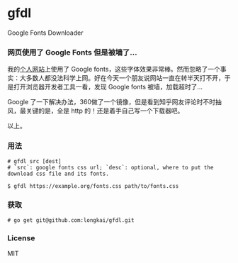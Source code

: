 # gfdl
Google Fonts Downloader

### 网页使用了 Google Fonts 但是被墙了...
我的[个人网站][1]上使用了 Google fonts，这些字体效果非常棒。然而忽略了一个事实：大多数人都没法科学上网。好在今天一个朋友说网站一直在转半天打不开，于是打开浏览器开发者工具一看，发现 Google fonts 被墙，加载超时了...

Google 了一下解决办法，360做了一个镜像，但是看到知乎网友评论时不时抽风，最关键的是，全是 http 的！还是着手自己写一个下载器吧。

以上。


### 用法
```shell
# gfdl src [dest]
# `src`: google fonts css url; `desc`: optional, where to put the download css file and its fonts.

$ gfdl https://example.org/fonts.css path/to/fonts.css
```

### 获取
```shell
# go get git@github.com:longkai/gfdl.git
```

### License
MIT

[1]: https://xiaolongtongxue.com
